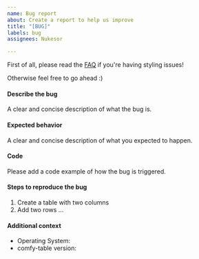 ```yaml
---
name: Bug report
about: Create a report to help us improve
title: "[BUG]"
labels: bug
assignees: Nukesor

---
```


First of all, please read the [FAQ](https://github.com/Nukesor/comfy-table/blob/main/FAQ.md) if you're having styling issues!

Otherwise feel free to go ahead :)

#### Describe the bug

A clear and concise description of what the bug is.

#### Expected behavior

A clear and concise description of what you expected to happen.

#### Code

Please add a code example of how the bug is triggered.

#### Steps to reproduce the bug

1. Create a table with two columns
2. Add two rows ...

#### Additional context

- Operating System: 
- comfy-table version: 
